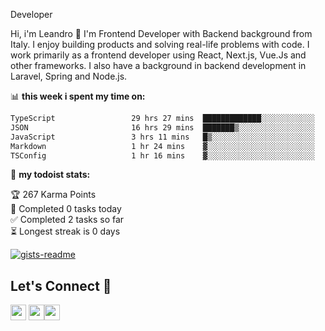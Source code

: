 Developer

Hi, i'm Leandro 👋
I'm Frontend Developer with Backend background from Italy. I enjoy building products and solving real-life problems with code. I work primarily as a frontend developer using React, Next.js, Vue.Js and other frameworks. I also have a background in backend development in Laravel, Spring and Node.js.

📊 **this week i spent my time on:**
<!--START_SECTION:waka-->

```txt
TypeScript                 29 hrs 27 mins  █████████████░░░░░░░░░░░░   52.21 %
JSON                       16 hrs 29 mins  ███████▒░░░░░░░░░░░░░░░░░   29.23 %
JavaScript                 3 hrs 11 mins   █▒░░░░░░░░░░░░░░░░░░░░░░░   05.64 %
Markdown                   1 hr 24 mins    ▓░░░░░░░░░░░░░░░░░░░░░░░░   02.49 %
TSConfig                   1 hr 16 mins    ▓░░░░░░░░░░░░░░░░░░░░░░░░   02.25 %
```

<!--END_SECTION:waka-->

🚧 **my todoist stats:**

<!-- TODO-IST:START -->
🏆  267 Karma Points           
🌸  Completed 0 tasks today           
✅  Completed 2 tasks so far           
⏳  Longest streak is 0 days
<!-- TODO-IST:END -->

[![gists-readme](https://gists-readme.yizack.com/api?user=leandrovitto&title=&n=10)](https://gist.github.com/leandrovitto)


## Let's Connect 🤝 

<a href="https://www.linkedin.com/in/leandrovitto/"><img src="https://cdn2.iconfinder.com/data/icons/social-media-2285/512/1_Linkedin_unofficial_colored_svg-128.png" width="25"></a>
<a href="https://www.youtube.com/@codewavedev_"><img src="https://cdn1.iconfinder.com/data/icons/logotypes/32/youtube-1024.png" width="25"></a><a href="https://leandrovitto.com/"><img src="https://cdn1.iconfinder.com/data/icons/business-startup-14/60/Development-512.png" width="25"></a>
